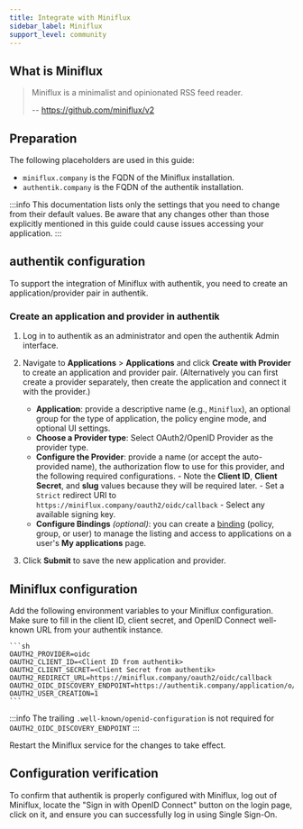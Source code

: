 ```yaml
---
title: Integrate with Miniflux
sidebar_label: Miniflux
support_level: community
---
```


## What is Miniflux

> Miniflux is a minimalist and opinionated RSS feed reader.
>
> -- https://github.com/miniflux/v2

## Preparation

The following placeholders are used in this guide:

- `miniflux.company` is the FQDN of the Miniflux installation.
- `authentik.company` is the FQDN of the authentik installation.

:::info
This documentation lists only the settings that you need to change from their default values. Be aware that any changes other than those explicitly mentioned in this guide could cause issues accessing your application.
:::

## authentik configuration

To support the integration of Miniflux with authentik, you need to create an application/provider pair in authentik.

### Create an application and provider in authentik

1. Log in to authentik as an administrator and open the authentik Admin interface.
2. Navigate to **Applications** > **Applications** and click **Create with Provider** to create an application and provider pair. (Alternatively you can first create a provider separately, then create the application and connect it with the provider.)
    - **Application**: provide a descriptive name (e.g., `Miniflux`), an optional group for the type of application, the policy engine mode, and optional UI settings.
    - **Choose a Provider type**: Select OAuth2/OpenID Provider as the provider type.
    - **Configure the Provider**: provide a name (or accept the auto-provided name), the authorization flow to use for this provider, and the following required configurations. - Note the **Client ID**, **Client Secret**, and **slug** values because they will be required later. - Set a `Strict` redirect URI to `https://miniflux.company/oauth2/oidc/callback` - Select any available signing key.
    - **Configure Bindings** _(optional)_: you can create a [binding](/docs/add-secure-apps/flows-stages/bindings/) (policy, group, or user) to manage the listing and access to applications on a user's **My applications** page.

3. Click **Submit** to save the new application and provider.

## Miniflux configuration

Add the following environment variables to your Miniflux configuration. Make sure to fill in the client ID, client secret, and OpenID Connect well-known URL from your authentik instance.

    ```sh
    OAUTH2_PROVIDER=oidc
    OAUTH2_CLIENT_ID=<Client ID from authentik>
    OAUTH2_CLIENT_SECRET=<Client Secret from authentik>
    OAUTH2_REDIRECT_URL=https://miniflux.company/oauth2/oidc/callback
    OAUTH2_OIDC_DISCOVERY_ENDPOINT=https://authentik.company/application/o/<application_slug>/
    OAUTH2_USER_CREATION=1
    ```

:::info
The trailing `.well-known/openid-configuration` is not required for `OAUTH2_OIDC_DISCOVERY_ENDPOINT`
:::

Restart the Miniflux service for the changes to take effect.

## Configuration verification

To confirm that authentik is properly configured with Miniflux, log out of Miniflux, locate the "Sign in with OpenID Connect" button on the login page, click on it, and ensure you can successfully log in using Single Sign-On.
